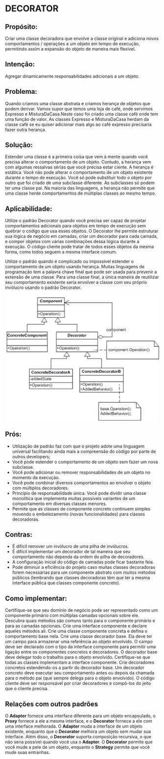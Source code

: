 # DECORATOR
## Propósito:
Criar uma classe decoradora que envolve a classe original e adiciona novos comportamentos / operações a um objeto em tempo de execução, permitindo assim a expansão do objeto de maneira mais flexível.
## Intenção:
Agregar dinamicamente responsabilidades adicionais a um objeto.

## Problema: 
Quando criamos uma classe abstrata e criamos herança de objetos que podem derivar. 
Vamos supor que temos uma loja de café, onde servimos Expresso e MisturaDaCasa.Neste caso foi criado uma classe café onde tem uma função de valor. As classes Expresso e MisturaDaCasa herdam da classe café se eu quiser adicionar mais algo ao café expresso precisaria fazer outra herança.
## Solução:
Estender uma classe é a primeira coisa que vem à mente quando você precisa alterar o comportamento de um objeto. Contudo, a herança vem com algumas ressalvas sérias que você precisa estar ciente.
A herança é estática. Você não pode alterar o comportamento de um objeto existente durante o tempo de execução. Você só pode substituir todo o objeto por outro que foi criado de uma subclasse diferente.
As subclasses só podem ter uma classe pai. Na maioria das linguagens, a herança não permite que uma classe herde comportamentos de múltiplas classes ao mesmo tempo.



## Aplicabilidade: 
Utilize o padrão Decorator quando você precisa ser capaz de projetar comportamentos adicionais para objetos em tempo de execução sem quebrar o código que usa esses objetos.
O Decorator lhe permite estruturar sua lógica de negócio em camadas, criar um decorador para cada camada, e compor objetos com várias combinações dessa lógica durante a execução. O código cliente pode tratar de todos esses objetos da mesma forma, como todos seguem a mesma interface comum.

Utilize o padrão quando é complicado ou impossível estender o comportamento de um objeto usando herança.
Muitas linguagens de programação tem a palavra chave final que pode ser usada para prevenir a extensão de uma classe. Para uma classe final, a única maneira de reutilizar seu comportamento existente seria envolver a classe com seu próprio invólucro usando o padrão Decorator.

![Representação do Decorator](./Decorator.png)

## Prós:
* Utilização de padrão faz com que o projeto adote uma linguagem universal facilitando ainda mais a compreensão do código por parte de outros developers;
* Você pode estender o comportamento de um objeto sem fazer um nova subclasse.
* Você pode adicionar ou remover responsabilidades de um objeto no momento da execução.
* Você pode combinar diversos comportamentos ao envolver o objeto com múltiplos decoradores.
* Princípio de responsabilidade única. Você pode dividir uma classe monolítica que implementa muitas possíveis variantes de um comportamento em diversas classes menores.
* Permite que as classes de componente concreto continuem simples movendo o embelezamento (novas funcionalidades) para classes decoradoras.

## Contras:
* É difícil remover um invólucro de uma pilha de invólucros.
* É difícil implementar um decorador de tal maneira que seu comportamento não dependa da ordem do pilha de decoradores.
* A configuração inicial do código de camadas pode ficar bastante feia.
* Pode diminuir a eficiência do projeto caso muitas classes decoradoras forem necessárias para um componente abstrato com muitos métodos públicos (lembrando que classes decoradoras têm que ter a mesma interface pública que classes componente concreto).

## Como implementar:
Certifique-se que seu domínio de negócio pode ser representado como um componente primário com múltiplas camadas opcionais sobre ele.
Descubra quais métodos são comuns tanto para o componente primário e para as camadas opcionais. Crie uma interface componente e declare aqueles métodos ali.
Crie uma classe componente concreta e defina o comportamento base nela.
Crie uma classe decorador base. Ela deve ter um campo para armazenar uma referência ao objeto envolvido. O campo deve ser declarado com o tipo da interface componente para permitir uma ligação entre os componentes concretos e decoradores. O decorador base deve delegar todo o trabalho para o objeto envolvido.
Certifique-se que todas as classes implementam a interface componente.
Crie decoradores concretos estendendo-os a partir do decorador base. Um decorador concreto deve executar seu comportamento antes ou depois da chamada para o método pai (que sempre delega para o objeto envolvido).
O código cliente deve ser responsável por criar decoradores e compô-los do jeito que o cliente precisa.

## Relações com outros padrões

O __Adapter__ fornece uma interface diferente para um objeto encapsulado, o __Proxy__ fornece a ele a mesma interface, e o __Decorator__ fornece a ele com uma interface melhorada.
O __Adapter__ muda a interface de um objeto existente, enquanto que o __Decorator__ melhora um objeto sem mudar sua interface. Além disso, o __Decorator__ suporta composição recursiva, o que não seria possível quando você usa o __Adapter__.
O __Decorator__ permite que você mude a pele de um objeto, enquanto o __Strategy__ permite que você mude suas entranhas.